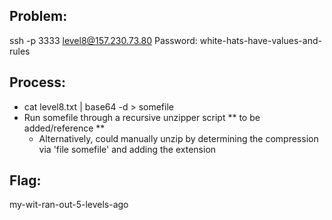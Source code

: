 ## Problem:

ssh -p 3333 level8@157.230.73.80
Password: white-hats-have-values-and-rules

## Process:

- cat level8.txt | base64 -d > somefile
- Run somefile through a recursive unzipper script ** to be added/reference **
    - Alternatively, could manually unzip by determining the compression via 'file somefile' and adding the extension
 
## Flag:

my-wit-ran-out-5-levels-ago
